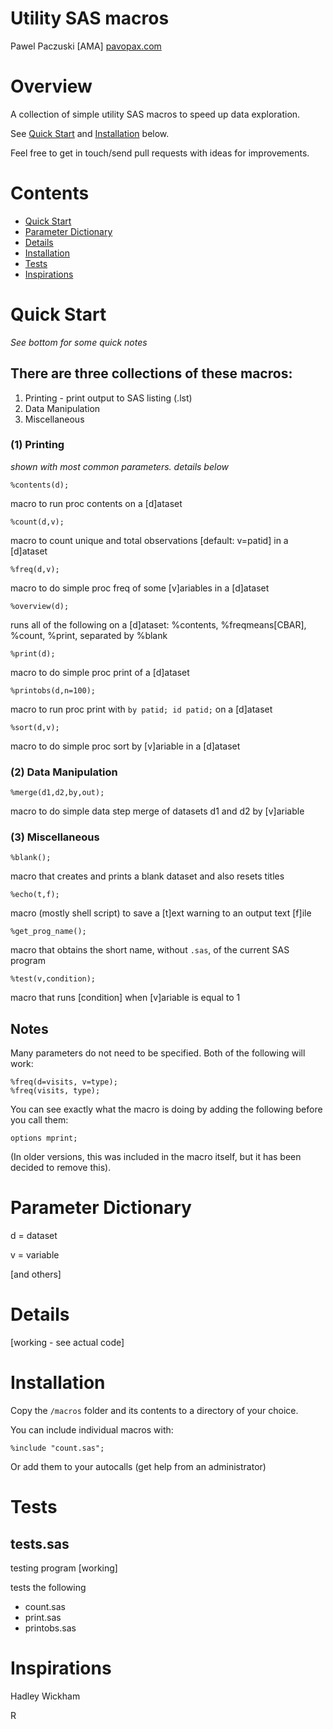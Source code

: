 # Utility SAS macros
Pawel Paczuski [AMA] [pavopax.com](http://www.pavopax.com)

Overview
===============================================================================
A collection of simple utility SAS macros to speed up data exploration.

See [Quick Start](#quick-start) and [Installation](#installation) below.

Feel free to get in touch/send pull requests with ideas for improvements.



Contents
===============================================================================
* [Quick Start](#quick-start)
* [Parameter Dictionary](#parameter-dictionary)
* [Details](#details)
* [Installation](#installation)
* [Tests](#tests)
* [Inspirations](#inspirations)



Quick Start
===============================================================================
*See bottom for some quick notes*


## There are three collections of these macros:
1. Printing - print output to SAS listing (.lst)
2. Data Manipulation
3. Miscellaneous

### (1) Printing

*shown with most common parameters. details below*

`%contents(d);`

macro to run proc contents on a [d]ataset

`%count(d,v);` 

macro to count unique and total observations [default: v=patid] in a
[d]ataset

`%freq(d,v);`

macro to do simple proc freq of some [v]ariables in a [d]ataset

`%overview(d);`

runs all of the following on a [d]ataset: %contents, %freqmeans[CBAR],
%count, %print, separated by %blank

`%print(d);`

macro to do simple proc print of a [d]ataset

`%printobs(d,n=100);`

macro to run proc print with `by patid; id patid;` on a [d]ataset

`%sort(d,v);`

macro to do simple proc sort by [v]ariable in a [d]ataset

### (2) Data Manipulation

`%merge(d1,d2,by,out);`

macro to do simple data step merge of datasets d1 and d2 by [v]ariable


### (3) Miscellaneous

`%blank();`

macro that creates and prints a blank dataset and also resets titles

`%echo(t,f);`

macro (mostly shell script) to save a [t]ext warning to an output text
[f]ile

`%get_prog_name();`

macro that obtains the short name, without `.sas`, of the current SAS
program


`%test(v,condition);`

macro that runs [condition] when [v]ariable is equal to 1



## Notes
Many parameters do not need to be specified. Both of the following will work:

	%freq(d=visits, v=type);
	%freq(visits, type);


You can see exactly what the macro is doing by adding the following
before you call them:

	options mprint;  

(In older versions, this was included in the macro itself, but it has
been decided to remove this).



Parameter Dictionary
===============================================================================
d = dataset

v = variable

[and others]



Details
===============================================================================

[working - see actual code]



Installation
===============================================================================
Copy the `/macros` folder and its contents to a directory of your choice.

You can include individual macros with:

	%include "count.sas";

Or add them to your autocalls (get help from an administrator)




Tests
===============================================================================

## tests.sas
testing program [working]

tests the following
* count.sas
* print.sas
* printobs.sas



Inspirations
===============================================================================

Hadley Wickham

R 
